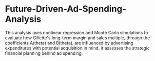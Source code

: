 # Future-Driven-Ad-Spending-Analysis
This analysis uses nonlinear regression and Monte Carlo simulations to evaluate how Gillette's long-term margin and sales multiple, through the coefficients A(theta) and B(theta), are influenced by advertising expenditures with potential acquisition in mind. It assesses the strategic financial planning behind ad spending.

